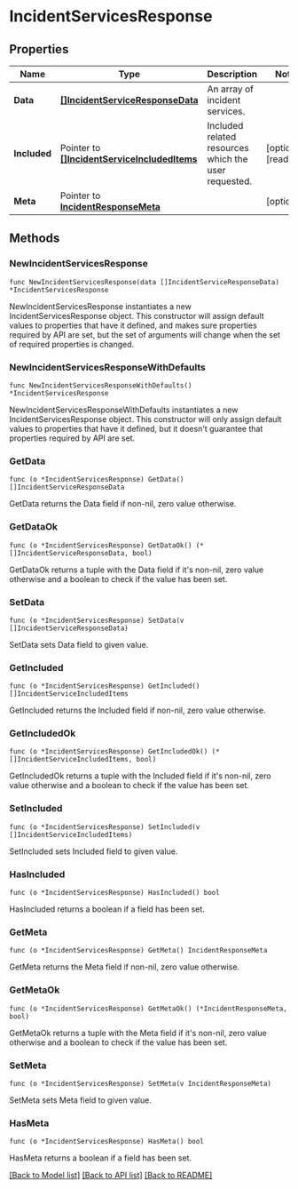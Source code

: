 # IncidentServicesResponse

## Properties

| Name         | Type                                                                             | Description                                          | Notes                 |
| ------------ | -------------------------------------------------------------------------------- | ---------------------------------------------------- | --------------------- |
| **Data**     | [**[]IncidentServiceResponseData**](IncidentServiceResponseData.md)              | An array of incident services.                       |
| **Included** | Pointer to [**[]IncidentServiceIncludedItems**](IncidentServiceIncludedItems.md) | Included related resources which the user requested. | [optional] [readonly] |
| **Meta**     | Pointer to [**IncidentResponseMeta**](IncidentResponseMeta.md)                   |                                                      | [optional]            |

## Methods

### NewIncidentServicesResponse

`func NewIncidentServicesResponse(data []IncidentServiceResponseData) *IncidentServicesResponse`

NewIncidentServicesResponse instantiates a new IncidentServicesResponse object.
This constructor will assign default values to properties that have it defined,
and makes sure properties required by API are set, but the set of arguments
will change when the set of required properties is changed.

### NewIncidentServicesResponseWithDefaults

`func NewIncidentServicesResponseWithDefaults() *IncidentServicesResponse`

NewIncidentServicesResponseWithDefaults instantiates a new IncidentServicesResponse object.
This constructor will only assign default values to properties that have it defined,
but it doesn't guarantee that properties required by API are set.

### GetData

`func (o *IncidentServicesResponse) GetData() []IncidentServiceResponseData`

GetData returns the Data field if non-nil, zero value otherwise.

### GetDataOk

`func (o *IncidentServicesResponse) GetDataOk() (*[]IncidentServiceResponseData, bool)`

GetDataOk returns a tuple with the Data field if it's non-nil, zero value otherwise
and a boolean to check if the value has been set.

### SetData

`func (o *IncidentServicesResponse) SetData(v []IncidentServiceResponseData)`

SetData sets Data field to given value.

### GetIncluded

`func (o *IncidentServicesResponse) GetIncluded() []IncidentServiceIncludedItems`

GetIncluded returns the Included field if non-nil, zero value otherwise.

### GetIncludedOk

`func (o *IncidentServicesResponse) GetIncludedOk() (*[]IncidentServiceIncludedItems, bool)`

GetIncludedOk returns a tuple with the Included field if it's non-nil, zero value otherwise
and a boolean to check if the value has been set.

### SetIncluded

`func (o *IncidentServicesResponse) SetIncluded(v []IncidentServiceIncludedItems)`

SetIncluded sets Included field to given value.

### HasIncluded

`func (o *IncidentServicesResponse) HasIncluded() bool`

HasIncluded returns a boolean if a field has been set.

### GetMeta

`func (o *IncidentServicesResponse) GetMeta() IncidentResponseMeta`

GetMeta returns the Meta field if non-nil, zero value otherwise.

### GetMetaOk

`func (o *IncidentServicesResponse) GetMetaOk() (*IncidentResponseMeta, bool)`

GetMetaOk returns a tuple with the Meta field if it's non-nil, zero value otherwise
and a boolean to check if the value has been set.

### SetMeta

`func (o *IncidentServicesResponse) SetMeta(v IncidentResponseMeta)`

SetMeta sets Meta field to given value.

### HasMeta

`func (o *IncidentServicesResponse) HasMeta() bool`

HasMeta returns a boolean if a field has been set.

[[Back to Model list]](../README.md#documentation-for-models) [[Back to API list]](../README.md#documentation-for-api-endpoints) [[Back to README]](../README.md)
